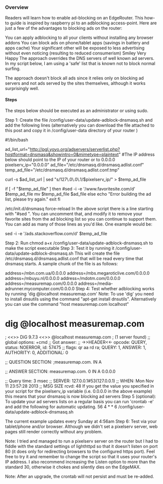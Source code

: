 ### Overview

Readers will learn how to enable ad-blocking on an EdgeRouter. This how-to guide is inspired by  raspberry pi to an adblocking access-point. Here are just a few of the advantages to blocking ads on the router:

You can apply adblocking to all your clients without installing any browser addons
You can block ads on phone/tablet apps (savings in battery and apps cache)
Your significant other will be exposed to less advertising without even noticing (resulting to reduced consumerism) Smiley Very Happy
The approach overrides the DNS servers of well known ad servers. In my script below, I am using a 'safe' list that is known not to block normal surfing.

The approach doesn't block all ads since it relies only on blocking ad servers and not ads served by the sites themselves, although it works surprisingly well.

#### Steps

The steps below should be executed as an administrator or using sudo.

Step 1: Create the file /config/user-data/update-adblock-dnsmasq.sh and add the following lines (alternatively you can download the file attached to this post and copy it in /config/user-data directory of your router )

#!/bin/bash

ad_list_url="http://pgl.yoyo.org/adservers/serverlist.php?hostformat=dnsmasq&showintro=0&mimetype=plaintext"
#The IP address below should point to the IP of your router or to 0.0.0.0
pixelserv_ip="0.0.0.0"
ad_file="/etc/dnsmasq.d/dnsmasq.adlist.conf"
temp_ad_file="/etc/dnsmasq.d/dnsmasq.adlist.conf.tmp"

curl -s $ad_list_url | sed "s/127\.0\.0\.1/$pixelserv_ip/" > $temp_ad_file

if [ -f "$temp_ad_file" ]
then
        #sed -i -e '/www\.favoritesite\.com/d' $temp_ad_file
        mv $temp_ad_file $ad_file
else
        echo "Error building the ad list, please try again."
        exit
fi

/etc/init.d/dnsmasq force-reload
In the above script there is a line starting with "#sed ". You can uncomment that, and modify it to remove your favorite sites from the ad blocking list so you can continue to support them. You can add as many of those lines as you'd like. One example would be:

sed -i -e '/ads\.stackoverflow\.com/d' $temp_ad_file

Step 2: Run chmod a+x /config/user-data/update-adblock-dnsmasq.sh to make the script executable
Step 3: Test it by running it /config/user-data/update-adblock-dnsmasq.sh
This will create the file /etc/dnsmasq.d/dnsmasq.adlist.conf that will be read every time that dnsmasq starts. A sample chunk of the file is as follows:

address=/mbn.com.ua/0.0.0.0
address=/mbs.megaroticlive.com/0.0.0.0
address=/mbuyu.nl/0.0.0.0
address=/mdotm.com/0.0.0.0
address=/measuremap.com/0.0.0.0
address=/media-adrunner.mycomputer.com/0.0.0.0
 Step 4: Test whether adblocking works by running 'dig @localhost measuremap.com'
 Note: To use 'dig' you need to install dnsutils using the command "apt-get install dnsutils". Alternatively you can use the command "host measuremap.com localhost"

# dig @localhost measuremap.com

; <<>> DiG 9.7.3 <<>> @localhost measuremap.com
; (1 server found)
;; global options: +cmd
;; Got answer:
;; ->>HEADER<<- opcode: QUERY, status: NOERROR, id: 57475
;; flags: qr aa rd ra; QUERY: 1, ANSWER: 1, AUTHORITY: 0, ADDITIONAL: 0

;; QUESTION SECTION:
;measuremap.com.                        IN      A

;; ANSWER SECTION:
measuremap.com.         0       IN      A       0.0.0.0

;; Query time: 3 msec
;; SERVER: 127.0.0.1#53(127.0.0.1)
;; WHEN: Mon Nov 11 23:57:28 2013
;; MSG SIZE  rcvd: 48
If you get the value you specified in your script for the pixelserv_ip variable (i.e. 0.0.0.0 in the above example) this means that your dnsmasq is now blocking ad servers
Step 5 (optional): To update your ad servers lists on a regular basis you can run 'crontab -e' and add the following for automatic updating.
56 4 * * 6  /config/user-data/update-adblock-dnsmasq.sh

The current example updates every Sunday at 4:56am
Step 6: Test via your tablet/phone and/or browser. Although we didn't set a pixelserv server, web pages still render correctly without any problem.

Note: I tried and managed to run a pixelserv server on the router but I had to fiddle with the standard settings of lighthttpd so that it doesn't listen on port 80 (it does only for redirecting browsers to the configured https port). Feel free to try it and remember to change the script so that it uses your router's IP address. I also recommend increasing the Listen option to more than the standard 30, otherwise it chokes and silently dies on the EdgeMAX.

 

Note: After an upgrade, the crontab will not persist and must be re-added.
